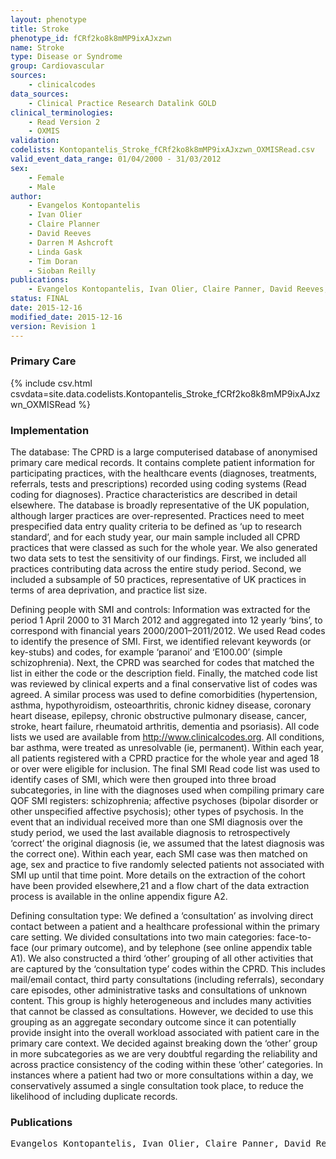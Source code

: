 ```yaml
---
layout: phenotype
title: Stroke
phenotype_id: fCRf2ko8k8mMP9ixAJxzwn
name: Stroke
type: Disease or Syndrome
group: Cardiovascular
sources: 
    - clinicalcodes
data_sources:
    - Clinical Practice Research Datalink GOLD
clinical_terminologies:
    - Read Version 2
    - OXMIS
validation:
codelists: Kontopantelis_Stroke_fCRf2ko8k8mMP9ixAJxzwn_OXMISRead.csv
valid_event_data_range: 01/04/2000 - 31/03/2012
sex:
    - Female
    - Male
author:
    - Evangelos Kontopantelis
    - Ivan Olier
    - Claire Planner
    - David Reeves
    - Darren M Ashcroft
    - Linda Gask
    - Tim Doran
    - Sioban Reilly    
publications:
    - Evangelos Kontopantelis, Ivan Olier, Claire Panner, David Reeves, Darren M Ashcroft, Linda Gask, Tim Doran, Siobhan Reilly, Primary care consultation rates among people with and without severe mental illness a UK cohort study using the Clinical Practice Research Datalink. BMJ Open, 5 (e008650), 2015.
status: FINAL
date: 2015-12-16
modified_date: 2015-12-16
version: Revision 1
---
```



### Primary Care

{% include csv.html csvdata=site.data.codelists.Kontopantelis_Stroke_fCRf2ko8k8mMP9ixAJxzwn_OXMISRead %}

### Implementation

The database:
The CPRD is a large computerised database of anonymised
primary care medical records. It contains complete
patient information for participating practices,
with the healthcare events (diagnoses, treatments, referrals,
tests and prescriptions) recorded using coding
systems (Read coding for diagnoses). Practice characteristics
are described in detail elsewhere. The database is
broadly representative of the UK population, although
larger practices are over-represented.
Practices need to meet prespecified data entry quality
criteria to be defined as ‘up to research standard’, and
for each study year, our main sample included all CPRD
practices that were classed as such for the whole year. We
also generated two data sets to test the sensitivity of our
findings. First, we included all practices contributing
data across the entire study period. Second, we included
a subsample of 50 practices, representative of UK practices
in terms of area deprivation, and practice list
size.

Defining people with SMI and controls:
Information was extracted for the period 1 April 2000 to
31 March 2012 and aggregated into 12 yearly ‘bins’, to
correspond with financial years 2000/2001–2011/2012.
We used Read codes to identify the presence of SMI.
First, we identified relevant keywords (or key-stubs) and
codes, for example ‘paranoi’ and ‘E100.00’ (simple
schizophrenia). Next, the CPRD was searched for codes
that matched the list in either the code or the description
field. Finally, the matched code list was reviewed by
clinical experts and a final conservative list of codes was
agreed. A similar process was used to define comorbidities
(hypertension, asthma, hypothyroidism, osteoarthritis,
chronic kidney disease, coronary heart disease,
epilepsy, chronic obstructive pulmonary disease, cancer,
stroke, heart failure, rheumatoid arthritis, dementia and
psoriasis). All code lists we used are available from
http://www.clinicalcodes.org. All conditions, bar
asthma, were treated as unresolvable (ie, permanent).
Within each year, all patients registered with a CPRD
practice for the whole year and aged 18 or over were eligible
for inclusion. The final SMI Read code list was
used to identify cases of SMI, which were then grouped
into three broad subcategories, in line with the diagnoses
used when compiling primary care QOF SMI registers:
schizophrenia; affective psychoses (bipolar
disorder or other unspecified affective psychosis); other
types of psychosis. In the event that an individual
received more than one SMI diagnosis over the study
period, we used the last available diagnosis to retrospectively
‘correct’ the original diagnosis (ie, we assumed that
the latest diagnosis was the correct one). Within each
year, each SMI case was then matched on age, sex and
practice to five randomly selected patients not associated
with SMI up until that time point. More details on the
extraction of the cohort have been provided elsewhere,21
and a flow chart of the data extraction process is available
in the online appendix figure A2.

Defining consultation type:
We defined a ‘consultation’ as involving direct contact
between a patient and a healthcare professional within
the primary care setting. We divided consultations into
two main categories: face-to-face (our primary
outcome), and by telephone (see online appendix table
A1). We also constructed a third ‘other’ grouping of all
other activities that are captured by the ‘consultation
type’ codes within the CPRD. This includes mail/email
contact, third party consultations (including referrals),
secondary care episodes, other administrative tasks and
consultations of unknown content. This group is highly
heterogeneous and includes many activities that cannot
be classed as consultations. However, we decided to use
this grouping as an aggregate secondary outcome since
it can potentially provide insight into the overall workload
associated with patient care in the primary care
context. We decided against breaking down the ‘other’
group in more subcategories as we are very doubtful
regarding the reliability and across practice consistency
of the coding within these ‘other’ categories. In
instances where a patient had two or more consultations
within a day, we conservatively assumed a single consultation
took place, to reduce the likelihood of including
duplicate records.


### Publications

<pre>
Evangelos Kontopantelis, Ivan Olier, Claire Panner, David Reeves, Darren M Ashcroft, Linda Gask, Tim Doran, Siobhan Reilly, Primary care consultation rates among people with and without severe mental illness a UK cohort study using the Clinical Practice Research Datalink. BMJ Open, 5 (e008650), 2015.
</pre>
